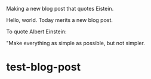 Making a new blog post that quotes Eistein.

Hello, world. Today merits a new blog post.

To quote Albert Einstein:

"Make everything as simple as possible, but not simpler.

test-blog-post
==============
